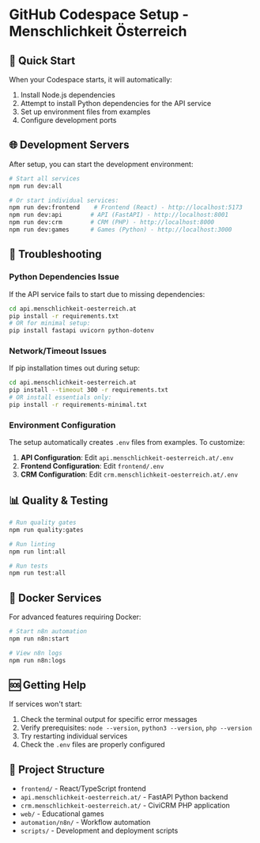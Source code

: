 # GitHub Codespace Setup - Menschlichkeit Österreich

## 🚀 Quick Start

When your Codespace starts, it will automatically:

1. Install Node.js dependencies
2. Attempt to install Python dependencies for the API service
3. Set up environment files from examples
4. Configure development ports

## 🌐 Development Servers

After setup, you can start the development environment:

```bash
# Start all services
npm run dev:all

# Or start individual services:
npm run dev:frontend    # Frontend (React) - http://localhost:5173
npm run dev:api        # API (FastAPI) - http://localhost:8001
npm run dev:crm        # CRM (PHP) - http://localhost:8000
npm run dev:games      # Games (Python) - http://localhost:3000
```

## 🔧 Troubleshooting

### Python Dependencies Issue

If the API service fails to start due to missing dependencies:

```bash
cd api.menschlichkeit-oesterreich.at
pip install -r requirements.txt
# OR for minimal setup:
pip install fastapi uvicorn python-dotenv
```

### Network/Timeout Issues

If pip installation times out during setup:

```bash
cd api.menschlichkeit-oesterreich.at
pip install --timeout 300 -r requirements.txt
# OR install essentials only:
pip install -r requirements-minimal.txt
```

### Environment Configuration

The setup automatically creates `.env` files from examples. To customize:

1. **API Configuration**: Edit `api.menschlichkeit-oesterreich.at/.env`
2. **Frontend Configuration**: Edit `frontend/.env`
3. **CRM Configuration**: Edit `crm.menschlichkeit-oesterreich.at/.env`

## 📊 Quality & Testing

```bash
# Run quality gates
npm run quality:gates

# Run linting
npm run lint:all

# Run tests
npm run test:all
```

## 🐳 Docker Services

For advanced features requiring Docker:

```bash
# Start n8n automation
npm run n8n:start

# View n8n logs
npm run n8n:logs
```

## 🆘 Getting Help

If services won't start:

1. Check the terminal output for specific error messages
2. Verify prerequisites: `node --version`, `python3 --version`, `php --version`
3. Try restarting individual services
4. Check the `.env` files are properly configured

## 📁 Project Structure

- `frontend/` - React/TypeScript frontend
- `api.menschlichkeit-oesterreich.at/` - FastAPI Python backend
- `crm.menschlichkeit-oesterreich.at/` - CiviCRM PHP application
- `web/` - Educational games
- `automation/n8n/` - Workflow automation
- `scripts/` - Development and deployment scripts
